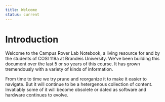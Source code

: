```yaml
---
title: Welcome
status: current
---
```

# Introduction

Welcome to the Campus Rover Lab Notebook, a living resource for and by the students of COSI 119a at Brandeis University. We've been building this document over the last 5 or so years of this course. It has grown tremendously with a variety of kinds of information.

From time to time we try prune and reorganize it to make it easier to navigate. But it will continue to be a hetergenous collection of content. Invatiably some of it will become obsolete or dated as software and hardware continues to evolve.

